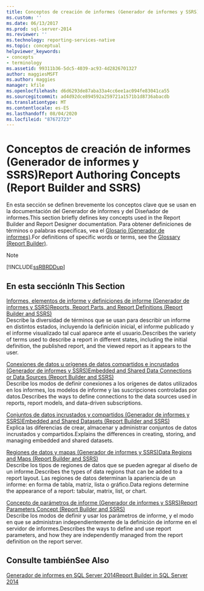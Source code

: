 ```yaml
---
title: Conceptos de creación de informes (Generador de informes y SSRS) | Microsoft Docs
ms.custom: ''
ms.date: 06/13/2017
ms.prod: sql-server-2014
ms.reviewer: ''
ms.technology: reporting-services-native
ms.topic: conceptual
helpviewer_keywords:
- concepts
- terminology
ms.assetid: 99311b36-5dc5-4039-ac93-4d2826701327
author: maggiesMSFT
ms.author: maggies
manager: kfile
ms.openlocfilehash: d6d6293de87aba33a4cc6ee1ac094fe83041ca55
ms.sourcegitcommit: ad4d92dce894592a259721a1571b1d8736abacdb
ms.translationtype: MT
ms.contentlocale: es-ES
ms.lasthandoff: 08/04/2020
ms.locfileid: "87672723"
---
```

# <a name="report-authoring-concepts-report-builder-and-ssrs"></a><span data-ttu-id="6d7d1-102">Conceptos de creación de informes (Generador de informes y SSRS)</span><span class="sxs-lookup"><span data-stu-id="6d7d1-102">Report Authoring Concepts (Report Builder and SSRS)</span></span>
  <span data-ttu-id="6d7d1-103">En esta sección se definen brevemente los conceptos clave que se usan en la documentación del Generador de informes y del Diseñador de informes.</span><span class="sxs-lookup"><span data-stu-id="6d7d1-103">This section briefly defines key concepts used in the Report Builder and Report Designer documentation.</span></span> <span data-ttu-id="6d7d1-104">Para obtener definiciones de términos o palabras específicas, vea el [Glosario &#40;Generador de informes&#41;](../report-builder/glossary-report-builder.md).</span><span class="sxs-lookup"><span data-stu-id="6d7d1-104">For definitions of specific words or terms, see the [Glossary &#40;Report Builder&#41;](../report-builder/glossary-report-builder.md).</span></span>  
  
> [!NOTE]  
>  [!INCLUDE[ssRBRDDup](../../includes/ssrbrddup-md.md)]  
  
## <a name="in-this-section"></a><span data-ttu-id="6d7d1-105">En esta sección</span><span class="sxs-lookup"><span data-stu-id="6d7d1-105">In This Section</span></span>  
 [<span data-ttu-id="6d7d1-106">Informes, elementos de informe y definiciones de informe &#40;Generador de informes y SSRS&#41;</span><span class="sxs-lookup"><span data-stu-id="6d7d1-106">Reports, Report Parts, and Report Definitions &#40;Report Builder and SSRS&#41;</span></span>](reports-report-parts-and-report-definitions-report-builder-and-ssrs.md)  
 <span data-ttu-id="6d7d1-107">Describe la diversidad de términos que se usan para describir un informe en distintos estados, incluyendo la definición inicial, el informe publicado y el informe visualizado tal cual aparece ante el usuario.</span><span class="sxs-lookup"><span data-stu-id="6d7d1-107">Describes the variety of terms used to describe a report in different states, including the initial definition, the published report, and the viewed report as it appears to the user.</span></span>  
  
 [<span data-ttu-id="6d7d1-108">Conexiones de datos u orígenes de datos compartidos e incrustados &#40;Generador de informes y SSRS&#41;</span><span class="sxs-lookup"><span data-stu-id="6d7d1-108">Embedded and Shared Data Connections or Data Sources &#40;Report Builder and SSRS&#41;</span></span>](../embedded-and-shared-data-connections-or-data-sources-report-builder-and-ssrs.md)  
 <span data-ttu-id="6d7d1-109">Describe los modos de definir conexiones a los orígenes de datos utilizados en los informes, los modelos de informe y las suscripciones controladas por datos.</span><span class="sxs-lookup"><span data-stu-id="6d7d1-109">Describes the ways to define connections to the data sources used in reports, report models, and data-driven subscriptions.</span></span>  
  
 [<span data-ttu-id="6d7d1-110">Conjuntos de datos incrustados y compartidos &#40;Generador de informes y SSRS&#41;</span><span class="sxs-lookup"><span data-stu-id="6d7d1-110">Embedded and Shared Datasets &#40;Report Builder and SSRS&#41;</span></span>](../report-data/embedded-and-shared-datasets-report-builder-and-ssrs.md)  
 <span data-ttu-id="6d7d1-111">Explica las diferencias de crear, almacenar y administrar conjuntos de datos incrustados y compartidos.</span><span class="sxs-lookup"><span data-stu-id="6d7d1-111">Explains the differences in creating, storing, and managing embedded and shared datasets.</span></span>  
  
 [<span data-ttu-id="6d7d1-112">Regiones de datos y mapas &#40;Generador de informes y SSRS&#41;</span><span class="sxs-lookup"><span data-stu-id="6d7d1-112">Data Regions and Maps &#40;Report Builder and SSRS&#41;</span></span>](maps-report-builder-and-ssrs.md)  
 <span data-ttu-id="6d7d1-113">Describe los tipos de regiones de datos que se pueden agregar al diseño de un informe.</span><span class="sxs-lookup"><span data-stu-id="6d7d1-113">Describes the types of data regions that can be added to a report layout.</span></span> <span data-ttu-id="6d7d1-114">Las regiones de datos determinan la apariencia de un informe: en forma de tabla, matriz, lista o gráfico.</span><span class="sxs-lookup"><span data-stu-id="6d7d1-114">Data regions determine the appearance of a report: tabular, matrix, list, or chart.</span></span>  
  
 [<span data-ttu-id="6d7d1-115">Concepto de parámetros de informe &#40;Generador de informes y SSRS&#41;</span><span class="sxs-lookup"><span data-stu-id="6d7d1-115">Report Parameters Concept &#40;Report Builder and SSRS&#41;</span></span>](report-parameters-concepts-report-builder-and-ssrs.md)  
 <span data-ttu-id="6d7d1-116">Describe los modos de definir y usar los parámetros de informe, y el modo en que se administran independientemente de la definición de informe en el servidor de informes.</span><span class="sxs-lookup"><span data-stu-id="6d7d1-116">Describes the ways to define and use report parameters, and how they are independently managed from the report definition on the report server.</span></span>  
  
## <a name="see-also"></a><span data-ttu-id="6d7d1-117">Consulte también</span><span class="sxs-lookup"><span data-stu-id="6d7d1-117">See Also</span></span>  
 [<span data-ttu-id="6d7d1-118">Generador de informes en SQL Server 2014</span><span class="sxs-lookup"><span data-stu-id="6d7d1-118">Report Builder in SQL Server 2014</span></span>](../report-builder/report-builder-in-sql-server-2016.md)  
  
  
